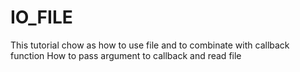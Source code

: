 # IO_FILE
This tutorial chow as how to use file and to combinate with callback function
How to pass argument to callback and read file